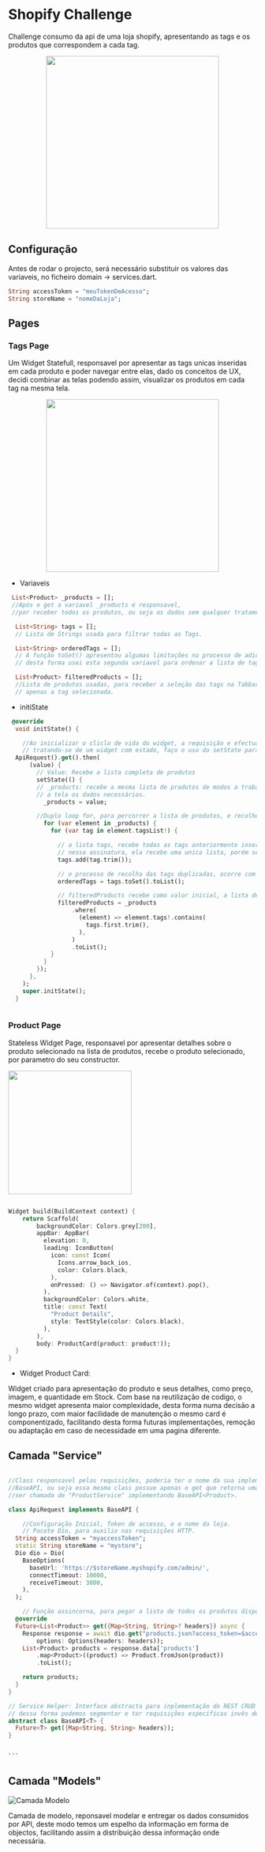 # Shopify Challenge

Challenge consumo da api de uma loja shopify, apresentando as tags e os produtos que correspondem a cada tag.

<p align="center">
<img src="screenshots/ezgif.com-gif-maker.gif" width="350"/>
</p>


## Configuração

Antes de rodar o projecto, será necessário substituir os valores das variaveis, no ficheiro domain -> services.dart.

```Dart
String accessToken = "meuTokenDeAcesso";
String storeName = "nomeDaLoja";
```

## Pages

### Tags Page

Um Widget Statefull, responsavel por apresentar as tags unicas inseridas em cada produto e poder navegar entre elas, dado os conceitos de UX, decidi combinar as telas podendo assim, visualizar os produtos em cada tag na mesma tela.

<p align="center">
<img src="screenshots/ezgif.com-gif-maker.gif" width="350"/>
</p>


- Variaveis

```Dart
 List<Product> _products = [];
 //Após o get a variavel _products é responsavel,
 //por receber todos os produtos, ou seja os dados sem qualquer tratamento.

  List<String> tags = [];
  // Lista de Strings usada para filtrar todas as Tags.

  List<String> orderedTags = [];
  // A função toSet() apresentou algumas limitações no processo de adicionar as tags na lista tags,
  // desta forma usei esta segunda variavel para ordenar a lista de tags de modos a apresentar tags unicas.

  List<Product> filteredProducts = [];
  //Lista de produtos usadas, para receber a seleção das tags na Tabbar, desta forma podemos visualizar
  // apenas a tag selecionada.
```

- initiState

```Dart
 @override
  void initState() {

    //Ao inicializar o cliclo de vida do widget, a requisição e efectuada por REST Api
    // tratando-se de um widget com estado, faço o uso do setState para assinar novos valores as variaveis.
  ApiRequest().get().then(
      (value) {
        // Value: Recebe a lista completa de produtos
        setState(() {
        // _products: recebe a mesma lista de produtos de modos a trabalhar por cima dela para entregar
        // a tela os dados necessários.
          _products = value;

        //Duplo loop for, para percorrer a lista de produtos, e recolher as tags unicas em cada produto.
          for (var element in _products) {
            for (var tag in element.tagsList!) {

              // a lista tags, recebe todas as tags anteriormente inseridas em listas de strings,
              // nessa assinatura, ela recebe uma unica lista, porém sem recolher os dados duplicados.
              tags.add(tag.trim());

              // o processo de recolha das tags duplicadas, ocorre com a orderedTags.
              orderedTags = tags.toSet().toList();

              // filteredProducts recebe como valor inicial, a lista de produtos, a que corresponde a primeira tag.
              filteredProducts = _products
                  .where(
                    (element) => element.tags!.contains(
                      tags.first.trim(),
                    ),
                  )
                  .toList();
            }
          }
        });
      },
    );
    super.initState();
  }



```

### Product Page

Stateless Widget Page, responsavel por apresentar detalhes sobre o produto selecionado na lista de produtos, recebe o produto selecionado, por parametro do seu constructor.

<p align="left">
<img src="screenshots/product_card_page.png" width="250"/>
</p>



```Dart

Widget build(BuildContext context) {
    return Scaffold(
        backgroundColor: Colors.grey[200],
        appBar: AppBar(
          elevation: 0,
          leading: IconButton(
            icon: const Icon(
              Icons.arrow_back_ios,
              color: Colors.black,
            ),
            onPressed: () => Navigator.of(context).pop(),
          ),
          backgroundColor: Colors.white,
          title: const Text(
            "Product Details",
            style: TextStyle(color: Colors.black),
          ),
        ),
        body: ProductCard(product: product!));
  }
}
```

- Widget Product Card:

Widget criado para apresentação do produto e seus detalhes, como preço, imagem, e quantidade em Stock.
Com base na reutilização de codigo, o mesmo widget apresenta maior complexidade, desta forma numa decisão a longo prazo, com maior facilidade de manutenção o mesmo card é componentizado, facilitando desta forma futuras implementações, remoção ou adaptação em caso de necessidade em uma pagina diferente.

## Camada "Service"

````Dart

//Class responsavel pelas requisições, poderia ter o nome da sua implementação, baseada na implementação da interface
//BaseAPI, ou seja essa mesma class possue apenas o get que retorna uma lista de produtos, desta forma a classe podia
//ser chamada de "ProductService" implementando BaseAPI<Product>.

class ApiRequest implements BaseAPI {

    //Configuração Inicial, Token de accesso, e o nome da loja.
    // Pacote Dio, para auxilio nas requisições HTTP.
  String accessToken = "myaccessToken";
  static String storeName = "mystore";
  Dio dio = Dio(
    BaseOptions(
      baseUrl: 'https://$storeName.myshopify.com/admin/',
      connectTimeout: 10000,
      receiveTimeout: 3000,
    ),
  );

    // Função assincorna, para pegar a lista de todos os produtos disponiveis na loja.
  @override
  Future<List<Product>> get({Map<String, String>? headers}) async {
    Response response = await dio.get("products.json?access_token=$accessToken",
        options: Options(headers: headers));
    List<Product> products = response.data['products']
        .map<Product>((product) => Product.fromJson(product))
        .toList();

    return products;
  }
}

// Service Helper: Interface abstracta para inplementação do REST CRUD aguardando o Tipo ,
// dessa forma podemos segmentar e ter requisições especificas invês de generalizadas.
abstract class BaseAPI<T> {
  Future<T> get({Map<String, String> headers});
}


```


````

## Camada "Models"

![Camada Modelo](screenshots/camada_modelo.png)

Camada de modelo, reponsavel modelar e entregar os dados consumidos por API, deste modo temos um espelho da informação em forma de objectos, facilitando assim a distribuição dessa informação onde necessária.
